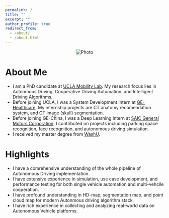 ```yaml
---
permalink: /
title: ""
excerpt: ""
author_profile: true
redirect_from: 
  - /about/
  - /about.html
---
```


<p align="center">
  <img src="https://xuhan417.github.io/files/mkz.JPG?raw=true" alt="Photo" /> 
</p>

# About Me
* I am a PhD candidate at [UCLA Mobility Lab](https://mobility-lab.seas.ucla.edu/). My research focus lies in Autonmous Driving, Cooperative Driving Automation, and Intelligent Driving Algorithms.
* Before joining UCLA, I was a System Development Intern at [GE-Healthcare](https://www.gehealthcare.cn/). My internship projects are CT anatomy recomendation system, and CT image (skull) segmentation. 
* Before joining GE-China, I was a Deep Learning Intern at [SAIC General Motors Corporation](https://www.gmchina.com/company/cn/en/gm/home.html). I contributed on projects including parking space recognition, face recognition, and autonomous driving simulation.
* I received my master degree from [WashU](https://wustl.edu/). 

# Highlights
* I have a comrehensive understanding of the whole pipeline of Autonomous Driving implementation.
* I have extensive experience in simulation, use case development, and performance testing for both single vehicle automation and multi-vehcile cooperation.
* I have profound understanding in HD-map, segmentation map, and point cloud map for modern Autonmous driving algorithm stack. 
* I have rich experience in collecting and analyzing real-world data on Autonomous Vehicle platforms.  
